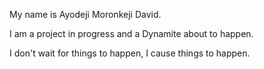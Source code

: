 My name is Ayodeji Moronkeji David.

I am a project in progress and a Dynamite about to happen.

I don't wait for things to happen, I cause things to happen.